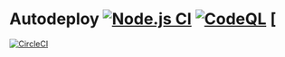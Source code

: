 # Autodeploy [![Node.js CI](https://github.com/rayotoo/Autodeploy/actions/workflows/node.js.yml/badge.svg)](https://github.com/rayotoo/Autodeploy/actions/workflows/node.js.yml) [![CodeQL](https://github.com/rayotoo/Autodeploy/actions/workflows/codeql.yml/badge.svg)](https://github.com/rayotoo/Autodeploy/actions/workflows/codeql.yml) [
[![CircleCI](https://dl.circleci.com/status-badge/img/gh/rayotoo/Autodeploy/tree/main.svg?style=svg)](https://dl.circleci.com/status-badge/redirect/gh/rayotoo/Autodeploy/tree/main)
